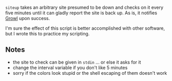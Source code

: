 `siteup` takes an arbitrary site presumed to be down and checks on it every five minutes until it can gladly report the site is back up. As is, it notifies [Growl](http://growl.info/) upon success. 

I'm sure the effect of this script is better accomplished with other software, but I wrote this to practice my scripting.

## Notes ##

- the site to check can be given in `stdin` ... or else it asks for it
- change the interval variable if you don't like 5 minutes
- sorry if the colors look stupid or the shell escaping of them doesn't work
